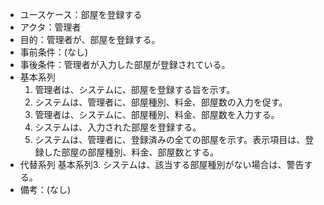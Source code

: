 - ユースケース：部屋を登録する
- アクタ：管理者
- 目的：管理者が、部屋を登録する。
- 事前条件：(なし)
- 事後条件：管理者が入力した部屋が登録されている。
- 基本系列
  1. 管理者は、システムに、部屋を登録する旨を示す。
  2. システムは、管理者に、部屋種別、料金、部屋数の入力を促す。
  3. 管理者は、システムに、部屋種別、料金、部屋数を入力する。
  4. システムは、入力された部屋を登録する。
  5. システムは、管理者に、登録済みの全ての部屋を示す。表示項目は、登録した部屋の部屋種別、料金、部屋数とする。
- 代替系列
  基本系列3. システムは、該当する部屋種別がない場合は、警告する。
- 備考：(なし)
